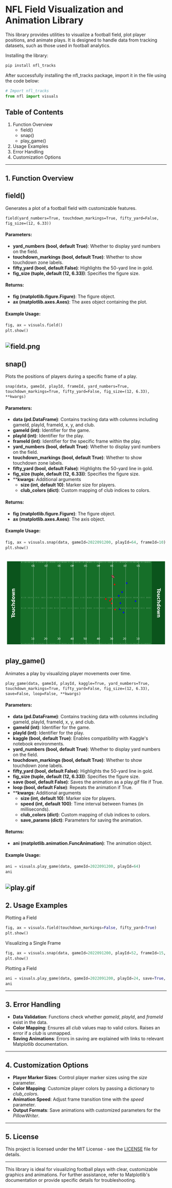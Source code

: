 # NFL Field Visualization and Animation Library

This library provides utilities to visualize a football field, plot player positions, and animate plays. It is designed to handle data from tracking datasets, such as those used in football analytics.

Installing the library:

```bash
pip install nfl_tracks
```

After successfully installing the nfl_tracks package, import it in the file using the code below:
```python
# Import nfl_tracks
from nfl import visuals
```
## Table of Contents
1. Function Overview
   * field()
   * snap()
   * play_game()
2. Usage Examples 
3. Error Handling 
4. Customization Options
---
## 1. Function Overview
## field()
Generates a plot of a football field with customizable features.

```pythonverboseregexp
field(yard_numbers=True, touchdown_markings=True, fifty_yard=False, fig_size=(12, 6.33))
```

#### Parameters:
* **yard_numbers (bool, default True)**: Whether to display yard numbers on the field.
* **touchdown_markings (bool, default True)**: Whether to show touchdown zone labels.
* **fifty_yard (bool, default False)**: Highlights the 50-yard line in gold.
* **fig_size (tuple, default (12, 6.33))**: Specifies the figure size.

#### Returns:
* **fig (matplotlib.figure.Figure)**: The figure object.
* **ax (matplotlib.axes.Axes)**: The axes object containing the plot.

#### Example Usage:
```python
fig, ax = visuals.field()
plt.show()
```
![field.png](https://raw.githubusercontent.com/shammeer-s/nfl-tracks/e0d4dcada2bab940d84978964a52b3f5a06ed60b/outputs/field.png "Field")
---

## snap()
Plots the positions of players during a specific frame of a play.

```pythonverboseregexp
snap(data, gameId, playId, frameId, yard_numbers=True, touchdown_markings=True, fifty_yard=False, fig_size=(12, 6.33), **kwargs)
```

#### Parameters:
* **data (pd.DataFrame)**: Contains tracking data with columns including gameId, playId, frameId, x, y, and club.
* **gameId (int)**: Identifier for the game.
* **playId (int)**: Identifier for the play.
* **frameId (int)**: Identifier for the specific frame within the play. 
* **yard_numbers (bool, default True)**: Whether to display yard numbers on the field.
* **touchdown_markings (bool, default True)**: Whether to show touchdown zone labels.
* **fifty_yard (bool, default False)**: Highlights the 50-yard line in gold.
* **fig_size (tuple, default (12, 6.33))**: Specifies the figure size.
* ****kwargs**: Additional arguments
  * **size (int, default 10)**: Marker size for players.
  * **club_colors (dict)**: Custom mapping of club indices to colors.

#### Returns:
* **fig (matplotlib.figure.Figure)**: The figure object.
* **ax (matplotlib.axes.Axes)**: The axis object.

#### Example Usage:
```python
fig, ax = visuals.snap(data, gameId=2022091200, playId=64, frameId=10)
plt.show()
```
![snap.png](https://raw.githubusercontent.com/shammeer-s/nfl-tracks/refs/heads/master/outputs/snap.png "snap")
---

## play_game()
Animates a play by visualizing player movements over time.
```pythonverboseregexp
play_game(data, gameId, playId, kaggle=True, yard_numbers=True, touchdown_markings=True, fifty_yard=False, fig_size=(12, 6.33), save=False, loop=False, **kwargs)
```

#### Parameters:
* **data (pd.DataFrame)**: Contains tracking data with columns including gameId, playId, frameId, x, y, and club.
* **gameId (int)**: Identifier for the game.
* **playId (int)**: Identifier for the play.
* **kaggle (bool, default True)**: Enables compatibility with Kaggle's notebook environments.
* **yard_numbers (bool, default True)**: Whether to display yard numbers on the field.
* **touchdown_markings (bool, default True)**: Whether to show touchdown zone labels.
* **fifty_yard (bool, default False)**: Highlights the 50-yard line in gold.
* **fig_size (tuple, default (12, 6.33))**: Specifies the figure size.
* **save (bool, default False)**: Saves the animation as a play.gif file if True.
* **loop (bool, default False)**: Repeats the animation if True.
* ****kwargs**: Additional arguments
  * **size (int, default 10)**: Marker size for players.
  * **speed (int, default 100)**: Time interval between frames (in milliseconds).
  * **club_colors (dict)**: Custom mapping of club indices to colors.
  * **save_params (dict)**: Parameters for saving the animation.

#### Returns:
* **ani (matplotlib.animation.FuncAnimation)**: The animation object.

#### Example Usage:
```python
ani = visuals.play_game(data, gameId=2022091200, playId=64)
ani
```
![play.gif](https://raw.githubusercontent.com/shammeer-s/nfl-tracks/refs/heads/master/outputs/play.gif "play_game")
---
## 2. Usage Examples
Plotting a Field
```python
fig, ax = visuals.field(touchdown_markings=False, fifty_yard=True)
plt.show()
```

Visualizing a Single Frame
```python
fig, ax = visuals.snap(data, gameId=2022091200, playId=52, frameId=15, size=20)
plt.show()
```

Plotting a Field
```python
ani = visuals.play_game(data, gameId=2022091200, playId=24, save=True, speed=150)
ani
```
---
## 3. Error Handling
* **Data Validation**: Functions check whether _gameId_, _playId_, and _frameId_ exist in the data.
* **Color Mapping**: Ensures all _club_ values map to valid colors. Raises an error if a _club_ is unmapped.
* **Saving Animations**: Errors in saving are explained with links to relevant Matplotlib documentation.
---
## 4. Customization Options
* **Player Marker Sizes**: Control player marker sizes using the _size_ parameter.
* **Color Mapping**: Customize player colors by passing a dictionary to _club_colors_.
* **Animation Speed**: Adjust frame transition time with the _speed_ parameter.
* **Output Formats**: Save animations with customized parameters for the _PillowWriter_.
---
## 5. License
This project is licensed under the MIT License - see the [LICENSE](https://github.com/shammeer-s/nfl/blob/master/LICENSE) file for details.

---
This library is ideal for visualizing football plays with clear, customizable graphics and animations. For further assistance, refer to Matplotlib's documentation or provide specific details for troubleshooting.